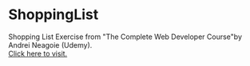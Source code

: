 # ShoppingList
Shopping List Exercise from "The Complete Web Developer Course"by Andrei Neagoie (Udemy).<br>
<a href="https://spacemonkey001github.github.io/ShoppingList/"> Click here to visit. </a>
